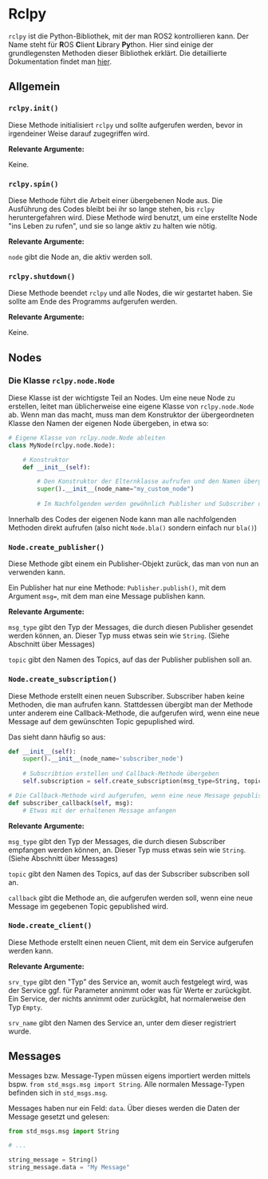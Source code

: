 # Rclpy
`rclpy` ist die Python-Bibliothek, mit der man ROS2 kontrollieren kann. Der Name steht für **R**OS **C**lient **L**ibrary **Py**thon. Hier sind einige der grundlegensten Methoden dieser Bibliothek erklärt. Die detaillierte Dokumentation findet man [hier](http://docs.ros2.org/crystal/api/rclpy/api).

## Allgemein

### `rclpy.init()`
Diese Methode initialisiert `rclpy` und sollte aufgerufen werden, bevor in irgendeiner Weise darauf zugegriffen wird.

**Relevante Argumente:** 

Keine.

### `rclpy.spin()`
Diese Methode führt die Arbeit einer übergebenen Node aus. Die Ausführung des Codes bleibt bei ihr so lange stehen, bis `rclpy` heruntergefahren wird. Diese Methode wird benutzt, um eine erstellte Node "ins Leben zu rufen", und sie so lange aktiv zu halten wie nötig.

**Relevante Argumente:** 

`node` gibt die Node an, die aktiv werden soll.

### `rclpy.shutdown()`
Diese Methode beendet `rclpy` und alle Nodes, die wir gestartet haben. Sie sollte am Ende des Programms aufgerufen werden.

**Relevante Argumente:** 

Keine.

## Nodes

### Die Klasse `rclpy.node.Node`
Diese Klasse ist der wichtigste Teil an Nodes. Um eine neue Node zu erstellen, leitet man üblicherweise eine eigene Klasse von `rclpy.node.Node` ab.
Wenn man das macht, muss man dem Konstruktor der übergeordneten Klasse den Namen der eigenen Node übergeben, in etwa so:

```python
# Eigene Klasse von rclpy.node.Node ableiten
class MyNode(rclpy.node.Node):

    # Konstruktor
    def __init__(self):

        # Den Konstruktor der Elternklasse aufrufen und den Namen übergeben
        super().__init__(node_name="my_custom_node")
        
        # Im Nachfolgenden werden gewöhnlich Publisher und Subscriber der Node definiert
```

Innerhalb des Codes der eigenen Node kann man alle nachfolgenden Methoden direkt aufrufen (also nicht `Node.bla()` sondern einfach nur `bla()`)

### `Node.create_publisher()`
Diese Methode gibt einem ein Publisher-Objekt zurück, das man von nun an verwenden kann. 

Ein Publisher hat nur eine Methode: `Publisher.publish()`, mit dem Argument `msg=`, mit dem man eine Message publishen kann.

**Relevante Argumente:** 

`msg_type` gibt den Typ der Messages, die durch diesen Publisher gesendet werden können, an. Dieser Typ muss etwas sein wie `String`. (Siehe Abschnitt über Messages)

`topic` gibt den Namen des Topics, auf das der Publisher publishen soll an.

### `Node.create_subscription()`
Diese Methode erstellt einen neuen Subscriber. Subscriber haben keine Methoden, die man aufrufen kann.
Stattdessen übergibt man der Methode unter anderem eine Callback-Methode, die aufgerufen wird, wenn eine neue Message auf dem gewünschten Topic gepuplished wird.

Das sieht dann häufig so aus:
```python
def __init__(self):
    super().__init__(node_name='subscriber_node')
    
    # Subscribtion erstellen und Callback-Methode übergeben
    self.subscription = self.create_subscription(msg_type=String, topic='subscribed_topic', callback=self.subscriber_callback)

# Die Callback-Methode wird aufgerufen, wenn eine neue Message gepublished wird
def subscriber_callback(self, msg):
    # Etwas mit der erhaltenen Message anfangen
```

**Relevante Argumente:**

`msg_type` gibt den Typ der Messages, die durch diesen Subscriber empfangen werden können, an. Dieser Typ muss etwas sein wie `String`. (Siehe Abschnitt über Messages)

`topic` gibt den Namen des Topics, auf das der Subscriber subscriben soll an.

`callback` gibt die Methode an, die aufgerufen werden soll, wenn eine neue Message im gegebenen Topic gepublished wird.

### `Node.create_client()`
Diese Methode erstellt einen neuen Client, mit dem ein Service aufgerufen werden kann.

**Relevante Argumente:**

`srv_type` gibt den "Typ" des Service an, womit auch festgelegt wird, was der Service ggf. für
Parameter annimmt oder was für Werte er zurückgibt. Ein Service, der nichts annimmt oder zurückgibt,
hat normalerweise den Typ `Empty`.

`srv_name` gibt den Namen des Service an, unter dem dieser registriert wurde.

## Messages

Messages bzw. Message-Typen müssen eigens importiert werden mittels bspw. `from std_msgs.msg import String`. Alle normalen Message-Typen befinden sich in `std_msgs.msg`. 

Messages haben nur ein Feld: `data`. Über dieses werden die Daten der Message gesetzt und gelesen:
```python
from std_msgs.msg import String

# ...

string_message = String()
string_message.data = "My Message"
```
